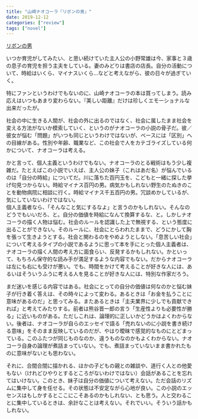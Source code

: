 ```yaml
---
title: "山崎ナオコーラ『リボンの男』"
date: 2019-12-12
categories: ["review"]
tags: ["novel"]
---
```

[リボンの男](https://www.amazon.co.jp/dp/B0847L8HWY/)

いつか育児がしてみたい、と思い続けていた主人公の小野常雄は今、家事と３歳の息子の育児を担う主夫をしている。妻のみどりは書店の店長。自分の活動について、時給はいくら、マイナスいくら…などと考えながら、彼の日々が過ぎていく。

特にファンというわけでもないのに、山崎ナオコーラの本は買ってしまう。読み応えはいつもあまり変わらない。『美しい距離』だけは珍しくエモーショナルな出来だったが。

社会の中に生きる人間が、社会の外に出るのではなく、社会に属したまま社会を変える方法がないか模索していく、というのがナオコーラの小説の骨子だ。彼／彼女が悩む「問題」がいつも同じというわけではないが、ベースには「区別」への目線がある。性別や年齢、職業など、この社会で人をカテゴライズしている何かについて、ナオコーラは考える。

かと言って、個人主義というわけでもない。ナオコーラのとる戦術はもう少し複雑だ。たとえばこの小説でいえば、主人公の妹子（これはあだ名）が悩んでいるのは「自分の時給」についてだ。川に落ちた百円玉を、こどもと一緒に探した挙げ句見つからない。時給マイナス百円の男。病気かもしれない野生のたぬきのことを動物病院に相談に行く。時給マイナス千五百円の男。冗談めかしているが、気にしていないわけではない。  
個人主義者なら、「そんなこと気にするなよ」と言うのかもしれない。そんなのどうでもいいだろ、と。自分の価値を時給になんて換算するな、と。しかしナオコーラの描く人物は悩む。社会のルールを認識した上で無視する、という態度に出ることができない。そのルールに、社会にとらわれたままで、どうにかして胸を張って生きようとする。社会と関わるのをやめようとしない。「息苦しい社会」について考えるタイプの小説であるように思って本を手にとった個人主義者は、ナオコーラの描く人間の考え方に面食らい、反発するかもしれない。かといって、もちろん保守的な読み手が満足するような内容でもない。だからナオコーラは左にも右にも受けが悪い。でも、時間をかけて考えることが好きな人には、あるいはそういうふうに考える人を見ることが好きな人には、特別な作家だろう。

まだ迷いを感じる内容ではある。社会にとっての自分の価値は何なのかと悩む妹子が行き着く答えは、その時々によって変わる。あるときは「お金を払うことに意味があるのだ」と思ってみる。またあるときは「主夫業界に少しでも貢献できれば」と考えてみたりする。前者は熊谷晋一郎の言う「生産性よりも必要性が勝る」に近いものがある。ただしこれは、論理的に正しいかどうかはよくわからない。後者は、ナオコーラが自らのエッセイで語る「売れないのに小説を書き続ける意味」をそのまま反映しているのだが、やはり曖昧で感覚的なものにとどまっている。このふたつが同じものなのか、違うものなのかもよくわからない。ナオコーラ自身の論理が煮詰まっていない。でも、煮詰まっていないまま書かれたものに意味がないとも思わない。

それに、合間合間に描かれる、ほかの子どもの親との雑談や、道行く人との他愛もない（けれどひやりとするところがないわけではない）会話があることを忘れてはいけない。このとき、妹子は自分の価値について考えない。ただ会話のリズムに集中して身を任せる。その状態は不安定ながら心地が良い。この小説のエッセンスはもしかするとここにこそあるのかもしれない、とも思う。人と交わることに集中しているときは、余計なことは考えない。それでいい。そういう話かもしれない。